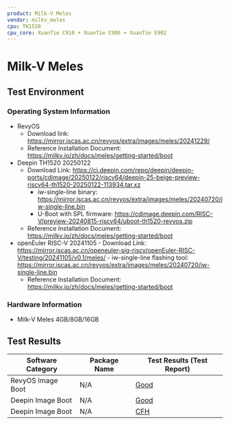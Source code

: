 ```yaml
---
product: Milk-V Meles
vendor: milkv_meles
cpu: TH1520
cpu_core: XuanTie C910 + XuanTie C906 + XuanTie E902
---
```


# Milk-V Meles

## Test Environment

### Operating System Information

- RevyOS
    - Download link: https://mirror.iscas.ac.cn/revyos/extra/images/meles/20241229/
    - Reference Installation Document: https://milkv.io/zh/docs/meles/getting-started/boot
- Deepin TH1520 20250122
    - Download Link: https://ci.deepin.com/repo/deepin/deepin-ports/cdimage/20250122/riscv64/deepin-25-beige-preview-riscv64-th1520-20250122-113934.tar.xz
        - iw-single-line binary: https://mirror.iscas.ac.cn/revyos/extra/images/meles/20240720/iw-single-line.bin
        - U-Boot with SPL firmware: https://cdimage.deepin.com/RISC-V/preview-20240815-riscv64/uboot-th1520-revyos.zip
    - Reference Installation Document: https://milkv.io/zh/docs/meles/getting-started/boot
- openEuler RISC-V 20241105
      - Download Link: https://mirror.iscas.ac.cn/openeuler-sig-riscv/openEuler-RISC-V/testing/20241105/v0.1/meles/
      - iw-single-line flashing tool: https://mirror.iscas.ac.cn/revyos/extra/images/meles/20240720/iw-single-line.bin
    - Reference Installation Document: https://milkv.io/zh/docs/meles/getting-started/boot
### Hardware Information

- Milk-V Meles 4GB/8GB/16GB

## Test Results

| Software Category | Package Name | Test Results (Test Report) |
| ----------------- | ------------ | -------------------------- |
| RevyOS Image Boot | N/A          | [Good][RevyOS]             |
| Deepin Image Boot | N/A          | [Good][Deepin]             |
| Deepin Image Boot | N/A          | [CFH][Deepin]              |

[RevyOS]: ./RevyOS/README.md
[Deepin]: ./Deepin/README.md
[oERV]: ./openEuler/README.md

